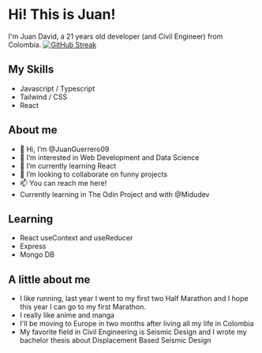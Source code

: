 # Hi! This is Juan!
I'm Juan David, a 21 years old developer (and Civil Engineer) from Colombia.
[![GitHub Streak](https://streak-stats.demolab.com/?user=JuanGuerrero09)](https://git.io/streak-stats)

## My Skills
- Javascript / Typescript
- Tailwind / CSS
- React

## About me


- 👋 Hi, I’m @JuanGuerrero09
- 👀 I’m interested in Web Development and Data Science
- 🌱 I’m currently learning React
- 💞️ I’m looking to collaborate on funny projects
- 📫 You can reach me here!
- Currently learning in The Odin Project and with @Midudev

## Learning

- React useContext and useReducer
- Express
- Mongo DB

## A little about me
- I like running, last year I went to my first two Half Marathon and I hope this year I can go to my first Marathon.
- I really like anime and manga
- I'll be moving to Europe in two months after living all my life in Colombia
- My favorite field in Civil Engineering is Seismic Design and I wrote my bachelor thesis about Displacement Based Seismic Design

<!--START_SECTION:waka-->
<!--END_SECTION:waka-->


<!---
JuanGuerrero09/JuanGuerrero09 is a ✨ special ✨ repository because its `README.md` (this file) appears on your GitHub profile.
You can click the Preview link to take a look at your changes.
--->
